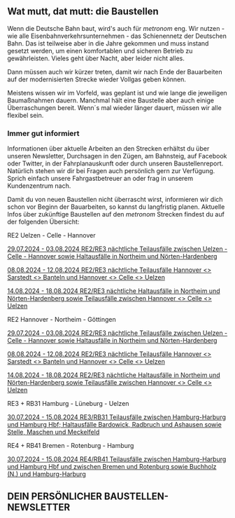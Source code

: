 Wat mutt, dat mutt: die Baustellen
----------

Wenn die Deutsche Bahn baut, wird's auch für *metronom* eng.
Wir nutzen - wie alle Eisenbahnverkehrsunternehmen - das Schienennetz der Deutschen Bahn. Das ist teilweise aber in die Jahre gekommen und muss instand gesetzt werden, um einen komfortablen und sicheren Betrieb zu gewährleisten. Vieles geht über Nacht, aber leider nicht alles.

Dann müssen auch wir kürzer treten, damit wir nach Ende der Bauarbeiten auf der modernisierten Strecke wieder Vollgas geben können.

Meistens wissen wir im Vorfeld, was geplant ist und wie lange die jeweiligen Baumaßnahmen dauern. Manchmal hält eine Baustelle aber auch einige Überraschungen bereit. Wenn´s mal wieder länger dauert, müssen wir alle flexibel sein.

### Immer gut informiert ###

Informationen über aktuelle Arbeiten an den Strecken erhältst du über unseren Newsletter, Durchsagen in den Zügen, am Bahnsteig, auf Facebook oder Twitter, in der Fahrplanauskunft oder durch unseren Baustellenreport. Natürlich stehen wir dir bei Fragen auch persönlich gern zur Verfügung. Sprich einfach unsere Fahrgastbetreuer an oder frag in unserem Kundenzentrum nach.

Damit du von neuen Baustellen nicht überrascht wirst, informieren wir dich schon vor Beginn der Bauarbeiten, so kannst du langfristig planen. Aktuelle Infos über zukünftige Baustellen auf den *metronom* Strecken findest du auf der folgenden Übersicht:

RE2 Uelzen - Celle - Hannover

[29.07.2024 - 03.08.2024 RE2/RE3 nächtliche Teilausfälle zwischen Uelzen - Celle - Hannover sowie Haltausfälle in Northeim und Nörten-Hardenberg](https://www.der-metronom.de/baustellen/re2-re3-naechtliche-teilausfaelle-zwischen-uelzen-celle-hannover-sowie-haltausfaelle-in-northeim-und-noerten-hardenberg/)

[08.08.2024 - 12.08.2024 RE2/RE3 nächtliche Teilausfälle Hannover \<\> Sarstedt \<\> Banteln und Hannover \<\> Celle \<\> Uelzen](https://www.der-metronom.de/baustellen/re2-re3-naechtliche-teilausfaelle-hannover-sarstedt-banteln-und-hannover-celle-uelzen/)

[14.08.2024 - 18.08.2024 RE2/RE3 nächtliche Haltausfälle in Northeim und Nörten-Hardenberg sowie Teilausfälle zwischen Hannover \<\> Celle \<\> Uelzen](https://www.der-metronom.de/baustellen/re2-re3-naechtliche-haltausfaelle-in-northeim-und-noerten-hardenberg-sowie-teilausfaelle-zwischen-hannover-celle-uelzen/)

RE2 Hannover - Northeim - Göttingen

[29.07.2024 - 03.08.2024 RE2/RE3 nächtliche Teilausfälle zwischen Uelzen - Celle - Hannover sowie Haltausfälle in Northeim und Nörten-Hardenberg](https://www.der-metronom.de/baustellen/re2-re3-naechtliche-teilausfaelle-zwischen-uelzen-celle-hannover-sowie-haltausfaelle-in-northeim-und-noerten-hardenberg/)

[08.08.2024 - 12.08.2024 RE2/RE3 nächtliche Teilausfälle Hannover \<\> Sarstedt \<\> Banteln und Hannover \<\> Celle \<\> Uelzen](https://www.der-metronom.de/baustellen/re2-re3-naechtliche-teilausfaelle-hannover-sarstedt-banteln-und-hannover-celle-uelzen/)

[14.08.2024 - 18.08.2024 RE2/RE3 nächtliche Haltausfälle in Northeim und Nörten-Hardenberg sowie Teilausfälle zwischen Hannover \<\> Celle \<\> Uelzen](https://www.der-metronom.de/baustellen/re2-re3-naechtliche-haltausfaelle-in-northeim-und-noerten-hardenberg-sowie-teilausfaelle-zwischen-hannover-celle-uelzen/)

RE3 + RB31 Hamburg - Lüneburg - Uelzen

[30.07.2024 - 15.08.2024 RE3/RB31 Teilausfälle zwischen Hamburg-Harburg und Hamburg Hbf; Haltausfälle Bardowick, Radbruch und Ashausen sowie Stelle, Maschen und Meckelfeld](https://www.der-metronom.de/baustellen/re3-rb31-teilausfaelle-zwischen-hamburg-harburg-und-hamburg-hbf-haltausfaelle-bardowick-radbruch-und-ashausen-sowie-stelle-maschen-und-meckelfeld/)

RE4 + RB41 Bremen - Rotenburg - Hamburg

[30.07.2024 - 15.08.2024 RE4/RB41 Teilausfälle zwischen Hamburg-Harburg und Hamburg Hbf und zwischen Bremen und Rotenburg sowie Buchholz (N.) und Hamburg-Harburg](https://www.der-metronom.de/baustellen/re4-rb41-teilausfaelle-zwischen-hamburg-harburg-und-hamburg-hbf-und-zwischen-bremen-und-rotenburg-sowie-buchholz-n-und-hamburg-harburg/)

DEIN PERSÖNLICHER BAUSTELLEN-NEWSLETTER
----------
